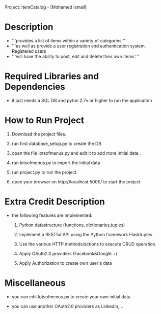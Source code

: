 Project: ItemCatalog - [Mohamed Ismail]

# Description

- '''provides a list of items within a variety of categories '''
- '''as well as provide a user registration and authentication system. Registered users 
- '''will have the ability to post, edit and delete their own items.'''



# Required Libraries and Dependencies

 - it just needs a SQL DB and pyton 2.7v or higher to run the application

# How to Run Project

   1. Download the project files.

   2. run first database_setup.py to create the DB.
  
   3. open the file lotsofmenus.py and edit it to add more initial data .
  
   4. run lotsofmenus.py to import the initial data
  
   5. run project.py to run the project.
  
   6. open your browser on http://localhost:5000/ to start the project

# Extra Credit Description

- the following features are implemented:

   1. Python datastructure (functions, dictionaries,tuples)
  
   2. Implement a RESTful API using the Python framework Flasktuples .
  
   3. Use the various HTTP methods/actions to execute CRUD operation.
  
   4. Apply OAuth2.0 providers (Facebook&Google +)
   
   5. Apply Authorization to create own user's data
  

# Miscellaneous

 - you can edit lotsofmenus.py to create your own initial data.
 
 - you can use another OAuth2.0 providers as LinkedIn,...
 
